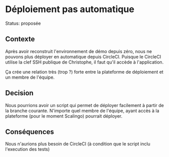 # Déploiement pas automatique

Status: proposée

## Contexte

Après avoir reconstruit l'environnement de démo depuis zéro, nous ne pouvons
plus déployer en automatique depuis CircleCI. Puisque le CircleCI utilise la
clef SSH publique de Christophe, il faut qu'il accède à l'application.

Ça crée une relation très (trop ?) forte entre la plateforme de déploiement et
un membre de l'équipe.

## Decision

Nous pourrions avoir un script qui permet de déployer facilement à partir de la
branche courante. N'importe quel membre de l'équipe, ayant accès à la
plateforme (pour le moment Scalingo) pourrait déployer.

## Conséquences

Nous n'aurions plus besoin de CircleCI (à condition que le script inclu
l'execution des tests)
